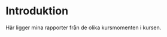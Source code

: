 Introduktion
===============================

Här ligger mina rapporter från de olika kursmomenten i kursen.
